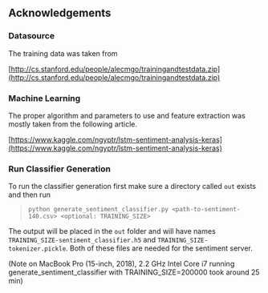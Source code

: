 ## Acknowledgements
### Datasource
The training data was taken from 

[http://cs.stanford.edu/people/alecmgo/trainingandtestdata.zip](http://cs.stanford.edu/people/alecmgo/trainingandtestdata.zip)

### Machine Learning
The proper algorithm and parameters to use and feature extraction was mostly taken from the following  article.

[https://www.kaggle.com/ngyptr/lstm-sentiment-analysis-keras](https://www.kaggle.com/ngyptr/lstm-sentiment-analysis-keras)


### Run Classifier Generation
To run the classifier generation first make sure a directory called `out` exists and then  run 
>```python generate_sentiment_classifier.py <path-to-sentiment-140.csv> <optional: TRAINING_SIZE> ```

The output will be placed in the `out`  folder and will have names `TRAINING_SIZE-sentiment_classifier.h5` and `TRAINING_SIZE-tokenizer.pickle`. Both of these files are needed for the sentiment server.

(Note on MacBook Pro (15-inch, 2018), 2.2 GHz Intel Core i7 running generate_sentiment_classifier with TRAINING_SIZE=200000 took around 25 min)